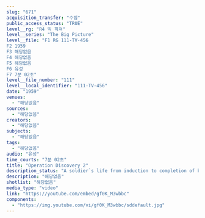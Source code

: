 ```yaml
---
slug: "671"
acquisition_transfer: "수집"
public_access_status: "TRUE"
level__rg: "R4 빅 픽쳐"
level__series: "The Big Picture"
level__file: "F1 RG 111-TV-456
F2 1959
F3 해당없음
F4 해당없음
F5 해당없음
F6 유성
F7 7분 02초"
level__file_number: "111"
level__local_identifier: "111-TV-456"
date: "1959"
venues: 
  - "해당없음"
sources: 
  - "해당없음"
creators: 
  - "해당없음"
subjects: 
  - "해당없음"
tags: 
  - "해당없음"
audio: "유성"
time_courts: "7분 02초"
title: "Operation Discovery 2"
description_status: "A soldier`s life from induction to completion of basic training. The soldier discovers the 'why and wherefore' of his obligated peacetime service."
description: "해당없음"
shotlist: "해당없음"
media_type: "video"
link: "https://youtube.com/embed/gf0K_M3wbbc"
components: 
  - "https://img.youtube.com/vi/gf0K_M3wbbc/sddefault.jpg"
---
```

